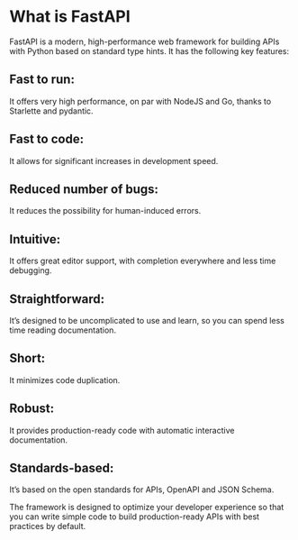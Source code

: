 # What is FastAPI

FastAPI is a modern, high-performance web framework for building APIs with Python based on standard type hints. It has the following key features:

## Fast to run:

It offers very high performance, on par with NodeJS and Go, thanks to Starlette and pydantic.

## Fast to code:

It allows for significant increases in development speed.

## Reduced number of bugs:

It reduces the possibility for human-induced errors.

## Intuitive:

It offers great editor support, with completion everywhere and less time debugging.

## Straightforward:

It’s designed to be uncomplicated to use and learn, so you can spend less time reading documentation.

## Short:

It minimizes code duplication.

## Robust:

It provides production-ready code with automatic interactive documentation.

## Standards-based:

It’s based on the open standards for APIs, OpenAPI and JSON Schema.

The framework is designed to optimize your developer experience so that you can write simple code to build production-ready APIs with best practices by default.
